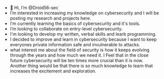 - 👋 Hi, I’m @Droid56-sec
-  I’m interested in increasing my knowledge on cybersecurity and I will be posting my research and projects here.
-  I’m currently learning the basics of cybersecurity and it's tools.
-  I’m looking to collaborate on entry-level cybersecurity.
-  I'm looking to develop my written, verbal skills and learb programming.
-  I decided to improve and learn in cybersecurity because I want to keep everyones private information safe and invulnerable to attacks.
-  what interest me about the field of security is how it keeps evolving through the years and how much we need it. I Feel that in the close future cybersecurity will be ten times more crucial than it is now. Another thing would be that there is so much knowledge to learn that increases the excitement and exploration.

<!---
Droid56-sec/Droid56-sec is a ✨ special ✨ repository because its `README.md` (this file) appears on your GitHub profile.
You can click the Preview link to take a look at your changes.
--->
